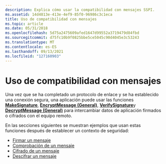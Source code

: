 ```yaml
---
description: Explica cómo usar la compatibilidad con mensajes SSPI.
ms.assetid: 14d4813e-413e-4ef9-85f0-96986c3c1eca
title: Uso de compatibilidad con mensajes
ms.topic: article
ms.date: 05/31/2018
ms.openlocfilehash: 5d75a2475609afed1647d99552a3719479d84fbd
ms.sourcegitcommit: d75fc10b9f0825bbe5ce5045c90d4045e3c53243
ms.translationtype: MT
ms.contentlocale: es-ES
ms.lasthandoff: 09/13/2021
ms.locfileid: "127160903"
---
```

# <a name="using-message-support"></a>Uso de compatibilidad con mensajes

Una vez que se ha completado un protocolo de enlace y se ha establecido una conexión segura, una aplicación puede usar las funciones [**MakeSignature**](/windows/desktop/api/Sspi/nf-sspi-makesignature), [**EncryptMessage (General)**](/windows/win32/api/sspi/nf-sspi-encryptmessage), [**VerifySignature**](/windows/desktop/api/Sspi/nf-sspi-verifysignature)y [**DecryptMessage (General)**](/windows/win32/api/sspi/nf-sspi-decryptmessage) para intercambiar datos de aplicación firmados o cifrados con el equipo remoto.

En las secciones siguientes [](../secgloss/s-gly.md) se muestran ejemplos que usan estas funciones después de establecer un contexto de seguridad:

-   [Firmar un mensaje](signing-a-message.md)
-   [Comprobación de un mensaje](verifying-a-message.md)
-   [Cifrado de un mensaje](encrypting-a-message.md)
-   [Descifrar un mensaje](decrypting-a-message.md)

 

 
